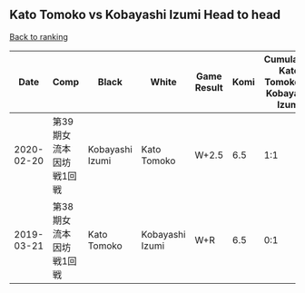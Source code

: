 ## Kato Tomoko vs Kobayashi Izumi Head to head

[Back to ranking](../../index.md)




| **Date** | **Comp** | **Black** | **White** | **Game Result** | **Komi** | **Cumulative Kato Tomoko Vs Kobayashi Izumi** | **Kato Tomoko Streak** | **Kobayashi Izumi Streak** | 
| --- | --- | --- | --- | --- | --- | --- | --- | --- |
| 2020-02-20 | 第39期女流本因坊戦1回戦 | Kobayashi Izumi | Kato Tomoko | W+2.5 | 6.5 | 1:1 | 1 | 0 | 
| 2019-03-21 | 第38期女流本因坊戦1回戦 | Kato Tomoko | Kobayashi Izumi | W+R | 6.5 | 0:1 | 0 | 1 |




